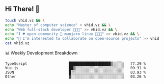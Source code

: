 ## Hi There! 👋

```sh
touch vhid.vz && \
echo "Master of computer science" > vhid.vz && \
echo "Web full-stack developer 🙈🙉🙊" >> vhid.vz && \
echo "I ♥️ open community 🎯 manjaro linux 🎉🐍🥳" >> vhid.vz && \
echo "👯 I’m interested to collaborate on open-source projects" >> vhid.vz && \
cat vhid.vz
```
:bar_chart: Weekly Development Breakdown

<!--START_SECTION:waka-->

```text
TypeScript                   ███████████████████▒░░░░░   77.29 %
Vue.js                       ██▒░░░░░░░░░░░░░░░░░░░░░░   09.31 %
JSON                         █░░░░░░░░░░░░░░░░░░░░░░░░   03.93 %
Other                        ▓░░░░░░░░░░░░░░░░░░░░░░░░   03.26 %
```

<!--END_SECTION:waka-->
